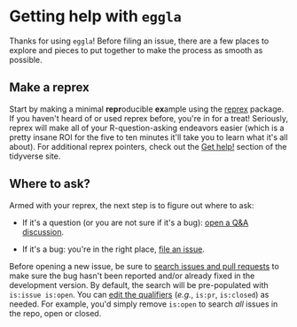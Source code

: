 # Getting help with `eggla`

Thanks for using `eggla`!
Before filing an issue, there are a few places to explore and pieces to put together to make the process as smooth as possible.

## Make a reprex

Start by making a minimal **repr**oducible **ex**ample using the  [reprex](https://reprex.tidyverse.org/) package.
If you haven't heard of or used reprex before, you're in for a treat!
Seriously, reprex will make all of your R-question-asking endeavors easier (which is a pretty insane ROI for the five to ten minutes it'll take you to learn what it's all about).
For additional reprex pointers, check out the [Get help!](https://www.tidyverse.org/help/) section of the tidyverse site.

## Where to ask?

Armed with your reprex, the next step is to figure out where to ask:

* If it's a question (or you are not sure if it's a bug): [open a Q&A discussion](https://github.com/mcanouil/eggla/discussions/new?category=q-a).

* If it's a bug: you're in the right place, [file an issue](https://github.com/mcanouil/eggla/issues/new).

Before opening a new issue, be sure to [search issues and pull requests](https://github.com/mcanouil/eggla/issues)
to make sure the bug hasn't been reported and/or already fixed in the development version.
By default, the search will be pre-populated with `is:issue is:open`.
You can [edit the qualifiers](https://help.github.com/articles/searching-issues-and-pull-requests/)  (_e.g._, `is:pr`, `is:closed`) as needed.
For example, you'd simply remove `is:open` to search _all_ issues in the repo, open or closed.
